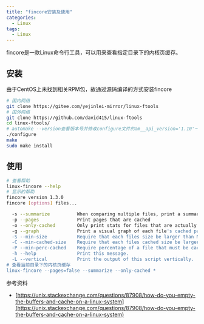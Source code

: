 ```yaml
---
title: "fincore安装及使用"
categories:
  - Linux
tags:
  - Linux
---
```


fincore是一款Linux命令行工具，可以用来查看指定目录下的内核页缓存。

<!--more-->

## 安装
由于CentOS上未找到相关RPM包，故通过源码编译的方式安装fincore
```bash
# 国内网络
git clone https://gitee.com/yejinlei-mirror/linux-ftools
# 国外网络
git clone https://github.com/david415/linux-ftools
cd linux-ftools/
# automake --version查看版本号并修改configure文件的am__api_version='1.10'一行的版本号
./configure
make
sudo make install
```
## 使用
```bash
# 查看帮助
linux-fincore --help
# 显示的帮助
fincore version 1.3.0
fincore [options] files...

  -s --summarize          When comparing multiple files, print a summary report
  -p --pages              Print pages that are cached
  -o --only-cached        Only print stats for files that are actually in cache.
  -g --graph              Print a visual graph of each file's cached page distribution.
  -S --min-size           Require that each files size be larger than N bytes.
  -C --min-cached-size    Require that each files cached size be larger than N bytes.
  -P --min-perc-cached    Require percentage of a file that must be cached.
  -h --help               Print this message.
  -L --vertical           Print the output of this script vertically.
# 查看当前目录下的内核页缓存
linux-fincore --pages=false --summarize --only-cached * 
```

参考资料
- [https://unix.stackexchange.com/questions/87908/how-do-you-empty-the-buffers-and-cache-on-a-linux-system](https://unix.stackexchange.com/questions/87908/how-do-you-empty-the-buffers-and-cache-on-a-linux-system)